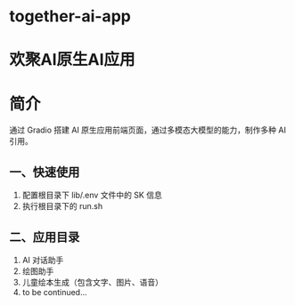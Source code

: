 # together-ai-app

# 欢聚AI原生AI应用

# 简介
通过 Gradio 搭建 AI 原生应用前端页面，通过多模态大模型的能力，制作多种 AI引用。

## 一、快速使用
1. 配置根目录下 lib/.env 文件中的 SK 信息
2. 执行根目录下的 run.sh

## 二、应用目录
1. AI 对话助手
2. 绘图助手
3. 儿童绘本生成（包含文字、图片、语音）
4. to be continued...